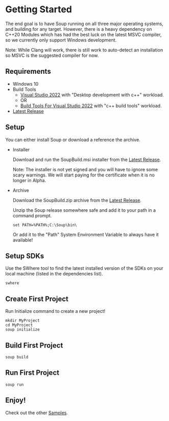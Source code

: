 # Getting Started
The end goal is to have Soup running on all three major operating systems, and building for any target. However, there is a heavy dependency on C++20 Modules which has had the best luck on the latest MSVC compiler, so we currently only support Windows development.

Note: While Clang will work, there is still work to auto-detect an installation so MSVC is the suggested compiler for now.

## Requirements
* Windows 10
* Build Tools
  * [Visual Studio 2022](https://visualstudio.microsoft.com/downloads/) with "Desktop development with c++" workload.
  * OR
  * [Build Tools For Visual Studio 2022](https://visualstudio.microsoft.com/downloads/#build-tools-for-visual-studio-2022) with "c++ build tools" workload.
* [Latest Release](https://github.com/mwasplund/Soup/releases/latest)

## Setup
You can either install Soup or download a reference the archive.

* Installer

  Download and run the SoupBuild.msi installer from the [Latest Release](https://github.com/mwasplund/Soup/releases/latest). 

  Note: The installer is not yet signed and you will have to ignore some scary warnings. We will start paying for the certificate when it is no longer in Alpha.

* Archive

  Download the SoupBuild.zip archive from the [Latest Release](https://github.com/mwasplund/Soup/releases/latest). 

  Unzip the Soup release somewhere safe and add it to your path in a command prompt.

  ```
  set PATH=%PATH%;C:\Soup\bin\
  ```
  Or add it to the "Path" System Environment Variable to always have it available!

## Setup SDKs
Use the SWhere tool to find the latest installed version of the SDKs on your local machine (listed in the dependencies list).

```
swhere
```

## Create First Project
Run Initialize command to create a new project!
```
mkdir MyProject
cd MyProject
soup initialize
```

## Build First Project
```
soup build
```

## Run First Project
```
soup run
```

## Enjoy!
Check out the other [Samples](./Samples.md).
